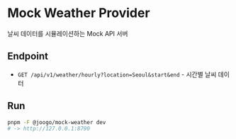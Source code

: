 # Mock Weather Provider

날씨 데이터를 시뮬레이션하는 Mock API 서버

## Endpoint
- `GET /api/v1/weather/hourly?location=Seoul&start&end` - 시간별 날씨 데이터

## Run
```bash
pnpm -F @joogo/mock-weather dev
# -> http://127.0.0.1:8790
```
